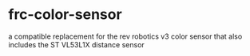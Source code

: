 # frc-color-sensor
a compatible replacement for the rev robotics v3 color sensor that also includes the ST VL53L1X distance sensor
